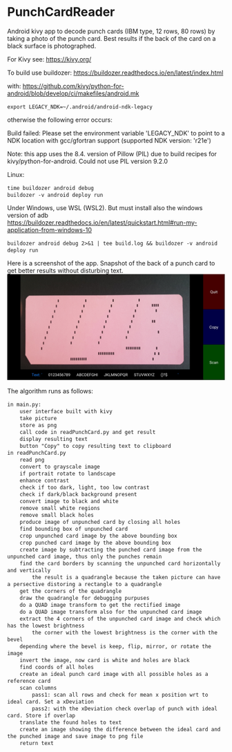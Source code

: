 # PunchCardReader
Android kivy app to decode punch cards (IBM type, 12 rows, 80 rows) by taking a photo of the punch card. Best results if the back of the card on a black surface is photographed.

For Kivy see: https://kivy.org/

To build use buildozer: https://buildozer.readthedocs.io/en/latest/index.html

with: https://github.com/kivy/python-for-android/blob/develop/ci/makefiles/android.mk
    
    export LEGACY_NDK=~/.android/android-ndk-legacy

otherwise the following error occurs:

Build failed: Please set the environment variable 'LEGACY_NDK' to point to a NDK location with gcc/gfortran support (supported NDK version: 'r21e')

Note: this app uses the 8.4. version of Pillow (PIL) due to build recipes for kivy/python-for-android. Could not use PIL version 9.2.0

Linux:

    time buildozer android debug
    buildozer -v android deploy run

Under Windows, use WSL  (WSL2). But must install also the windows version of adb
https://buildozer.readthedocs.io/en/latest/quickstart.html#run-my-application-from-windows-10

    buildozer android debug 2>&1 | tee build.log && buildozer -v android deploy run
    
Here is a screenshot of the app. Snapshot of the back of a punch card to get better results without disturbing text.      
![Picture of the app](PunchCardReader.jpg)

The algorithm runs as follows:
```
in main.py:
    user interface built with kivy
    take picture
    store as png
    call code in readPunchCard.py and get result
    display resulting text
    button "Copy" to copy resulting text to clipboard
in readPunchCard.py    
    read png
    convert to grayscale image
    if portrait rotate to landscape
    enhance contrast
    check if too dark, light, too low contrast
    check if dark/black background present
    convert image to black and white
    remove small white regions
    remove small black holes
    produce image of unpunched card by closing all holes
    find bounding box of unpunched card
    crop unpunched card image by the above bounding box
    crop punched card image by the above bounding box
    create image by subtracting the punched card image from the unpunched card image, thus only the punches remain
    find the card borders by scanning the unpunched card horizontally and vertically
        the result is a quadrangle because the taken picture can have a persective distoring a rectangle to a quadrangle 
    get the corners of the quadrangle
    draw the quadrangle for debugging purpuses
    do a QUAD image transform to get the rectified image
    do a QUAD image transform also for the unpunched card image
    extract the 4 corners of the unpunched card image and check which has the lowest brightness
        the corner with the lowest brightness is the corner with the bevel
    depending where the bevel is keep, flip, mirror, or rotate the image
    invert the image, now card is white and holes are black
    find coords of all holes
    create an ideal punch card image with all possible holes as a reference card
    scan columns
        pass1: scan all rows and check for mean x position wrt to ideal card. Set a xDeviation
        pass2: with the xDeviation check overlap of punch with ideal card. Store if overlap
    translate the found holes to text
    create an image showing the difference between the ideal card and the punched image and save image to png file
    return text
```
